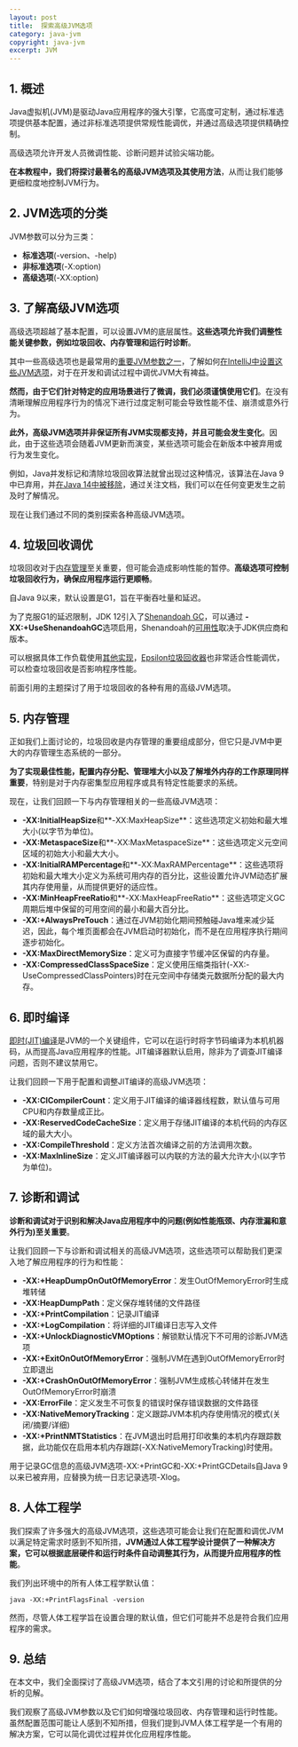 ```yaml
---
layout: post
title:  探索高级JVM选项
category: java-jvm
copyright: java-jvm
excerpt: JVM
---
```


## 1. 概述

Java虚拟机(JVM)是驱动Java应用程序的强大引擎，它高度可定制，通过标准选项提供基本配置，通过非标准选项提供常规性能调优，并通过高级选项提供精确控制。

高级选项允许开发人员微调性能、诊断问题并试验尖端功能。

**在本教程中，我们将探讨最著名的高级JVM选项及其使用方法**，从而让我们能够更细粒度地控制JVM行为。

## 2. JVM选项的分类

JVM参数可以分为三类：

- **标准选项**(-version、-help)
- **非标准选项**(-X:option)
- **高级选项**(-XX:option)

## 3. 了解高级JVM选项

高级选项超越了基本配置，可以设置JVM的底层属性。**这些选项允许我们调整性能关键参数，例如垃圾回收、内存管理和运行时诊断**。

其中一些高级选项也是最常用的[重要JVM参数之一](https://www.baeldung.com/jvm-parameters)，了解如何[在IntelliJ中设置这些JVM选项](https://www.baeldung.com/intellij-idea-set-jvm-arguments)，对于在开发和调试过程中调优JVM大有裨益。

**然而，由于它们针对特定的应用场景进行了微调，我们必须谨慎使用它们**。在没有清晰理解应用程序行为的情况下进行过度定制可能会导致性能不佳、崩溃或意外行为。

**此外，高级JVM选项并非保证所有JVM实现都支持，并且可能会发生变化**。因此，由于这些选项会随着JVM更新而演变，某些选项可能会在新版本中被弃用或行为发生变化。

例如，Java并发标记和清除垃圾回收算法就曾出现过这种情况，该算法在Java 9中已弃用，并[在Java 14中被移除](https://openjdk.org/jeps/363)，通过关注文档，我们可以在任何变更发生之前及时了解情况。

现在让我们通过不同的类别探索各种高级JVM选项。

## 4. 垃圾回收调优

垃圾回收对于[内存管理](https://www.baeldung.com/gc-release-memory)至关重要，但可能会造成影响性能的暂停。**高级选项可控制垃圾回收行为，确保应用程序运行更顺畅**。

自Java 9以来，默认设置是G1，旨在平衡吞吐量和延迟。

为了克服G1的延迟限制，JDK 12引入了[Shenandoah GC](https://www.baeldung.com/jvm-experimental-garbage-collectors)，可以通过
**-XX:+UseShenandoahGC**选项启用，Shenandoah的[可用性](https://wiki.openjdk.org/display/shenandoah/Main)取决于JDK供应商和版本。

可以根据具体工作负载使用[其他实现](https://www.baeldung.com/jvm-garbage-collectors)，[Epsilon垃圾回收器](https://www.baeldung.com/jvm-epsilon-gc-garbage-collector)也非常适合性能调优，可以检查垃圾回收是否影响程序性能。

前面引用的主题探讨了用于垃圾回收的各种有用的高级JVM选项。

## 5. 内存管理

正如我们上面讨论的，垃圾回收是内存管理的重要组成部分，但它只是JVM中更大的内存管理生态系统的一部分。

**为了实现最佳性能，配置内存分配、管理堆大小以及了解堆外内存的工作原理同样重要**，特别是对于内存密集型应用程序或具有特定性能要求的系统。

现在，让我们回顾一下与内存管理相关的一些高级JVM选项：

- **-XX:InitialHeapSize**和**-XX:MaxHeapSize**：这些选项定义初始和最大堆大小(以字节为单位)。
- **-XX:MetaspaceSize**和**-XX:MaxMetaspaceSize**：这些选项定义元空间区域的初始大小和最大大小。
- **-XX:InitialRAMPercentage**和**-XX:MaxRAMPercentage**：这些选项将初始和最大堆大小定义为系统可用内存的百分比，这些设置允许JVM动态扩展其内存使用量，从而提供更好的适应性。
- **-XX:MinHeapFreeRatio**和**-XX:MaxHeapFreeRatio**：这些选项定义GC周期后堆中保留的可用空间的最小和最大百分比。
- **-XX:+AlwaysPreTouch**：通过在JVM初始化期间预触碰Java堆来减少延迟，因此，每个堆页面都会在JVM启动时初始化，而不是在应用程序执行期间逐步初始化。
- **-XX:MaxDirectMemorySize**：定义可为直接字节缓冲区保留的内存量。
- **-XX:CompressedClassSpaceSize**：定义使用压缩类指针(-XX:-UseCompressedClassPointers)时在元空间中存储类元数据所分配的最大内存。

## 6. 即时编译

[即时(JIT)编译](https://www.baeldung.com/graal-java-jit-compiler)是JVM的一个关键组件，它可以在运行时将字节码编译为本机机器码，从而提高Java应用程序的性能。JIT编译器默认启用，除非为了调查JIT编译问题，否则不建议禁用它。

让我们回顾一下用于配置和调整JIT编译的高级JVM选项：

- **-XX:CICompilerCount**：定义用于JIT编译的编译器线程数，默认值与可用CPU和内存数量成正比。
- **-XX:ReservedCodeCacheSize**：定义用于存储JIT编译的本机代码的内存区域的最大大小。
- **-XX:CompileThreshold**：定义方法首次编译之前的方法调用次数。
- **-XX:MaxInlineSize**：定义JIT编译器可以内联的方法的最大允许大小(以字节为单位)。

## 7. 诊断和调试

**诊断和调试对于识别和解决Java应用程序中的问题(例如性能瓶颈、内存泄漏和意外行为)至关重要**。

让我们回顾一下与诊断和调试相关的高级JVM选项，这些选项可以帮助我们更深入地了解应用程序的行为和性能：

- **-XX:+HeapDumpOnOutOfMemoryError**：发生OutOfMemoryError时生成堆转储
- **-XX:HeapDumpPath**：定义保存堆转储的文件路径
- **-XX:+PrintCompilation**：记录JIT编译
- **-XX:+LogCompilation**：将详细的JIT编译日志写入文件
- **-XX:+UnlockDiagnosticVMOptions**：解锁默认情况下不可用的诊断JVM选项
- **-XX:+ExitOnOutOfMemoryError**：强制JVM在遇到OutOfMemoryError时立即退出
- **-XX:+CrashOnOutOfMemoryError**：强制JVM生成核心转储并在发生OutOfMemoryError时崩溃
- **-XX:ErrorFile**：定义发生不可恢复的错误时保存错误数据的文件路径
- **-XX:NativeMemoryTracking**：定义跟踪JVM本机内存使用情况的模式(关闭/摘要/详细)
- **-XX:+PrintNMTStatistics**：在JVM退出时启用打印收集的本机内存跟踪数据，此功能仅在启用本机内存跟踪(-XX:NativeMemoryTracking)时使用。

用于记录GC信息的高级JVM选项-XX:+PrintGC和-XX:+PrintGCDetails自Java 9以来已被弃用，应替换为统一日志记录选项-Xlog。

## 8. 人体工程学

我们探索了许多强大的高级JVM选项，这些选项可能会让我们在配置和调优JVM以满足特定需求时感到不知所措，**JVM通过人体工程学设计提供了一种解决方案，它可以根据底层硬件和运行时条件自动调整其行为，从而提升应用程序的性能**。

我们列出环境中的所有人体工程学默认值：

```shell
java -XX:+PrintFlagsFinal -version
```

然而，尽管人体工程学旨在设置合理的默认值，但它们可能并不总是符合我们应用程序的需求。

## 9. 总结

在本文中，我们全面探讨了高级JVM选项，结合了本文引用的讨论和所提供的分析的见解。

我们观察了高级JVM参数以及它们如何增强垃圾回收、内存管理和运行时性能。虽然配置范围可能让人感到不知所措，但我们提到JVM人体工程学是一个有用的解决方案，它可以简化调优过程并优化应用程序性能。